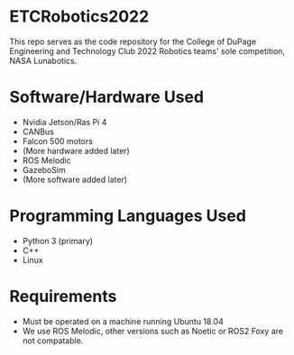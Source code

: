 # ETCRobotics2022
This repo serves as the code repository for the College of DuPage Engineering and Technology Club 2022 Robotics teams' sole competition, NASA Lunabotics. 

# Software/Hardware Used
- Nvidia Jetson/Ras Pi 4
- CANBus
- Falcon 500 motors
- (More hardware added later)
- ROS Melodic
- GazeboSim
- (More software added later)

# Programming Languages Used
- Python 3 (primary)
- C++
- Linux 

# Requirements
- Must be operated on a machine running Ubuntu 18.04
- We use ROS Melodic, other versions such as Noetic or ROS2 Foxy are not compatable.
